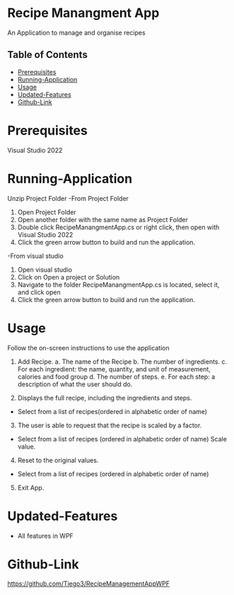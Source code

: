 # Recipe Manangment App
An Application to manage and organise recipes

## Table of Contents

- [Prerequisites](#prerequisites)
- [Running-Application](#running-application)
- [Usage](#usage)
- [Updated-Features](#updated-features)
- [Github-Link](#github-Link)

# Prerequisites
Visual Studio 2022

# Running-Application
Unzip Project Folder
-From Project Folder
1. Open Project Folder
2. Open another folder with the same name as Project Folder
3. Double click RecipeManangmentApp.cs or right click, then open with Visual Studio 2022
4. Click the green arrow button to build and run the application.
   
-From  visual studio
1. Open visual studio
2. Click on Open a project or Solution
3. Navigate to the folder RecipeManangmentApp.cs is located, select it, and click open
5. Click the green arrow button to build and run the application.

# Usage
Follow the on-screen instructions to use the application

1. Add Recipe.
  a. The name of the Recipe
  b. The number of ingredients.
  c. For each ingredient: the name, quantity, and unit of measurement, calories and food group
  d. The number of steps.
  e. For each step: a description of what the user should do.

2. Displays the full recipe, including the ingredients and steps.
  -  Select from a list of recipes(ordered in alphabetic order of name)
3. The user is able to request that the recipe is scaled by a factor.
-  Select from a list of recipes (ordered in alphabetic order of name)
  Scale value.  
4. Reset to the original values.
-  Select from a list of recipes (ordered in alphabetic order of name)
5. Exit App.

# Updated-Features
- All features in WPF



# Github-Link
https://github.com/Tiego3/RecipeManagementAppWPF
